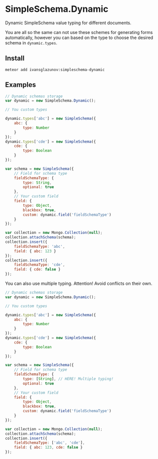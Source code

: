 # SimpleSchema.Dynamic

Dynamic SimpleSchema value typing for different documents.

You are all so the same can not use these schemes for generating forms automatically, however you can based on the type to choose the desired schema in `dynamic.types`.

## Install

```
meteor add ivansglazunov:simpleschema-dynamic
```

## Examples

```js
// Dynamic schemas storage
var dynamic = new SimpleSchema.Dynamic();

// You custom types

dynamic.types['abc'] = new SimpleSchema({
	abc: {
		type: Number
	}
});
dynamic.types['cde'] = new SimpleSchema({
	cde: {
		type: Boolean
	}
});

var schema = new SimpleSchema({
	// Field for schema type
	fieldSchemaType: {
		type: String,
		optional: true
	},
	// Your custom field
	field: {
		type: Object,
		blackbox: true,
		custom: dynamic.field('fieldSchemaType')
	}
});

var collection = new Mongo.Collection(null);
collection.attachSchema(schema);
collection.insert({
	fieldSchemaType: 'abc',
	field: { abc: 123 }
});
collection.insert({
	fieldSchemaType: 'cde',
	field: { cde: false }
});
```

You can also use multiple typing. Attention! Avoid conflicts on their own.

```js
// Dynamic schemas storage
var dynamic = new SimpleSchema.Dynamic();

// You custom types

dynamic.types['abc'] = new SimpleSchema({
	abc: {
		type: Number
	}
});
dynamic.types['cde'] = new SimpleSchema({
	cde: {
		type: Boolean
	}
});

var schema = new SimpleSchema({
	// Field for schema type
	fieldSchemaType: {
		type: [String], // HERE! Multiple typing!
		optional: true
	},
	// Your custom field
	field: {
		type: Object,
		blackbox: true,
		custom: dynamic.field('fieldSchemaType')
	}
});

var collection = new Mongo.Collection(null);
collection.attachSchema(schema);
collection.insert({
	fieldSchemaType: ['abc', 'cde'],
	field: { abc: 123, cde: false }
});
```